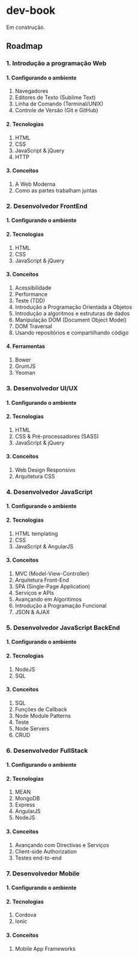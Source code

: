 dev-book
==========

Em construção.

Roadmap
----------

### 1. Introdução a programação Web

#### 1. Configurando o ambiente

1. Navegadores
2. Editores de Texto (Sublime Text)
3. Linha de Comando (Terminal/UNIX)
4. Controle de Versão (Git e GitHub)

####   2. Tecnologias

1. HTML
2. CSS
3. JavaScript & jQuery
4. HTTP 

####   3. Conceitos

1. A Web Moderna
2. Como as partes trabalham juntas



### 2. Desenvolvedor FrontEnd

####   1. Configurando o ambiente

####   2. Tecnologias

1. HTML
2. CSS
3. JavaScript & jQuery
  
#### 3. Conceitos

1. Acessibilidade
2. Performance
3. Teste (TDD)
4. Introdução a Programação Orientada a Objetos
5. Introdução a algoritmos e estruturas de dados
6. Manipulação DOM (Document Object Model)
7. DOM Traversal
8. Usando repositórios e compartilhando código
  
#### 4. Ferramentas

1. Bower
2. GruntJS
3. Yeoman



### 3. Desenvolvedor UI/UX

#### 1. Configurando o ambiente

#### 2. Tecnologias

1. HTML
2. CSS & Pré-processadores (SASS)
3. JavaScript & jQuery

#### 3. Conceitos

1. Web Design Responsivo
2. Arquitetura CSS



### 4. Desenvolvedor JavaScript

#### 1. Configurando o ambiente

#### 2. Tecnologias

1. HTML templating
2. CSS
3. JavaScript & AngularJS

#### 3. Conceitos

1. MVC (Model-View-Controller)
2. Arquitetura Front-End
3. SPA (Single-Page Application)
4. Serviços e APIs
5. Avançando em Algoritimos 
6. Introdução a Programação Funcional
7. JSON & AJAX



### 5. Desenvolvedor JavaScript BackEnd

#### 1. Configurando o ambiente

#### 2. Tecnologias

1. NodeJS
2. SQL

#### 3. Conceitos

1. SQL
2. Funções de Callback
3. Node Module Patterns
4. Teste
5. Node Servers
6. CRUD



### 6. Desenvolvedor FullStack

#### 1. Configurando o ambiente

#### 2. Tecnologias

1. MEAN
  1. MongoDB
  2. Express
  3. AngularJS
  4. NodeJS

#### 3. Conceitos

1. Avançando com Directivas e Serviços
2. Client-side Authorization
3. Testes end-to-end



### 7. Desenvolvedor Mobile

#### 1. Configurando o ambiente

#### 2. Tecnologias

1. Cordova
2. Ionic

#### 3. Conceitos

1. Mobile App Frameworks
